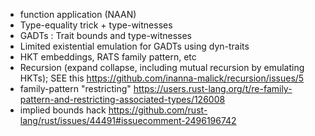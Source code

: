 - function application (NAAN)
- Type-equality trick + type-witnesses
- GADTs : Trait bounds and type-witnesses
- Limited existential emulation for GADTs using dyn-traits
- HKT embeddings, RATS family pattern, etc
- Recursion (expand collapse, including mutual recursion by emulating HKTs); SEE
  this https://github.com/inanna-malick/recursion/issues/5
- family-pattern "restricting" https://users.rust-lang.org/t/re-family-pattern-and-restricting-associated-types/126008
- implied bounds hack https://github.com/rust-lang/rust/issues/44491#issuecomment-2496196742